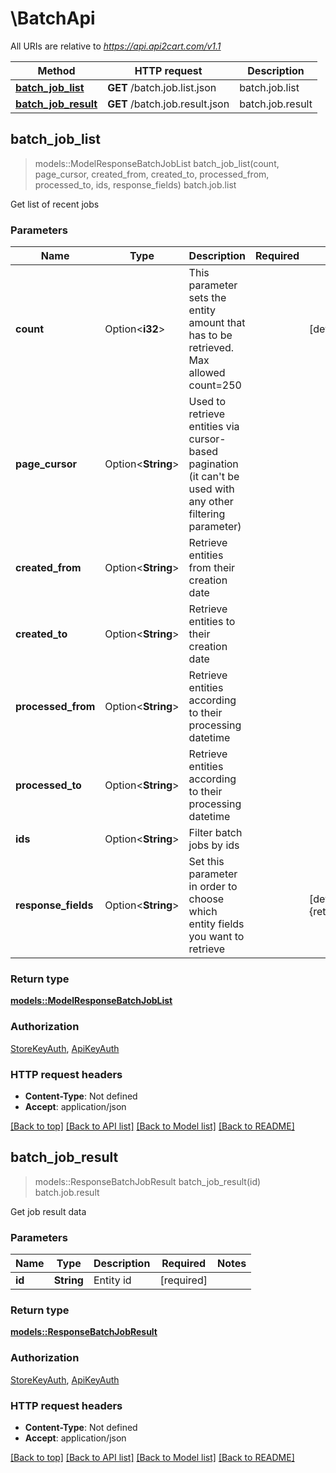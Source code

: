 # \BatchApi

All URIs are relative to *https://api.api2cart.com/v1.1*

Method | HTTP request | Description
------------- | ------------- | -------------
[**batch_job_list**](BatchApi.md#batch_job_list) | **GET** /batch.job.list.json | batch.job.list
[**batch_job_result**](BatchApi.md#batch_job_result) | **GET** /batch.job.result.json | batch.job.result



## batch_job_list

> models::ModelResponseBatchJobList batch_job_list(count, page_cursor, created_from, created_to, processed_from, processed_to, ids, response_fields)
batch.job.list

Get list of recent jobs

### Parameters


Name | Type | Description  | Required | Notes
------------- | ------------- | ------------- | ------------- | -------------
**count** | Option<**i32**> | This parameter sets the entity amount that has to be retrieved. Max allowed count=250 |  |[default to 10]
**page_cursor** | Option<**String**> | Used to retrieve entities via cursor-based pagination (it can't be used with any other filtering parameter) |  |
**created_from** | Option<**String**> | Retrieve entities from their creation date |  |
**created_to** | Option<**String**> | Retrieve entities to their creation date |  |
**processed_from** | Option<**String**> | Retrieve entities according to their processing datetime |  |
**processed_to** | Option<**String**> | Retrieve entities according to their processing datetime |  |
**ids** | Option<**String**> | Filter batch jobs by ids |  |
**response_fields** | Option<**String**> | Set this parameter in order to choose which entity fields you want to retrieve |  |[default to {return_code,return_message,pagination,result}]

### Return type

[**models::ModelResponseBatchJobList**](Model_Response_Batch_Job_List.md)

### Authorization

[StoreKeyAuth](../README.md#StoreKeyAuth), [ApiKeyAuth](../README.md#ApiKeyAuth)

### HTTP request headers

- **Content-Type**: Not defined
- **Accept**: application/json

[[Back to top]](#) [[Back to API list]](../README.md#documentation-for-api-endpoints) [[Back to Model list]](../README.md#documentation-for-models) [[Back to README]](../README.md)


## batch_job_result

> models::ResponseBatchJobResult batch_job_result(id)
batch.job.result

Get job result data

### Parameters


Name | Type | Description  | Required | Notes
------------- | ------------- | ------------- | ------------- | -------------
**id** | **String** | Entity id | [required] |

### Return type

[**models::ResponseBatchJobResult**](Response_Batch_Job_Result.md)

### Authorization

[StoreKeyAuth](../README.md#StoreKeyAuth), [ApiKeyAuth](../README.md#ApiKeyAuth)

### HTTP request headers

- **Content-Type**: Not defined
- **Accept**: application/json

[[Back to top]](#) [[Back to API list]](../README.md#documentation-for-api-endpoints) [[Back to Model list]](../README.md#documentation-for-models) [[Back to README]](../README.md)

